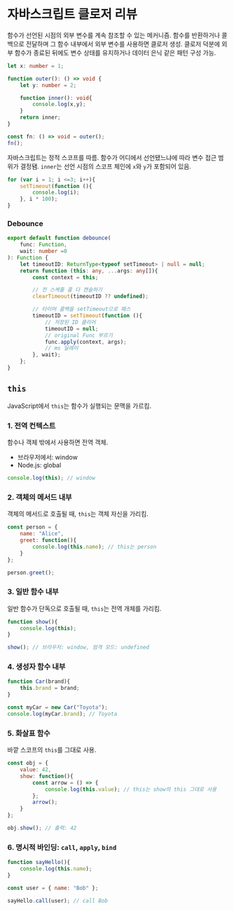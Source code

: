 # 자바스크립트 클로저 리뷰 

함수가 선언된 시점의 외부 변수를 계속 참조할 수 있는 메커니즘.
함수를 반환하거나 콜백으로 전달하며 그 함수 내부에서 외부 변수를 사용하면 클로저 생성. 
클로저 덕분에 외부 함수가 종료된 뒤에도 변수 상태를 유지하거나 데이터 은닉 같은 패턴 구성 가능. 


```typescript
let x: number = 1; 

function outer(): () => void {
    let y: number = 2; 

    function inner(): void{
        console.log(x,y);
    }
    return inner; 
}

const fn: () => void = outer();
fn();
```

자바스크립트는 정적 스코프를 따름. 
함수가 어디에서 선언됐느냐에 따라 변수 접근 범위가 결정됌. 
`inner`는 선언 시점의 스코프 체인에 `x`와 `y`가 포함되어 있음. 


```javascript
for (var i = 1; i <=3; i++){
    setTimeout(function (){
        console.log(i);
    }, i * 100);
}
```

### Debounce 
```typescript 
export default function debounce(
    func: Function,
    wait: number =0
): Function {
    let timeoutID: ReturnType<typeof setTimeout> | null = null; 
    return function (this: any, ...args: any[]){
        const context = this; 

        // 전 스케줄 콜 다 캔슬하기 
        clearTimeout(timeoutID ?? undefined);

        // 타이머 콜백을 setTimeout으로 패스 
        timeoutID = setTimeout(function (){
            // 저장된 ID 클리어 
            timeoutID = null;
            // original Func 부르기 
            func.apply(context, args);
            // ms 딜레이 
        }, wait);
    };
}
```

## `this` 
JavaScript에서 `this`는 함수가 실행되는 문맥을 가르킴.

### 1. 전역 컨텍스트 
함수나 객체 밖에서 사용하면 전역 객체.
- 브라우저에서: window
- Node.js: global

```javascript
console.log(this); // window
```

### 2. 객체의 메서드 내부 
객체의 메서드로 호출될 때, `this`는 객체 자신을 가리킴. 

```javascript
const person = { 
    name: "Alice",
    greet: function(){
        console.log(this.name); // this는 person
    }
};

person.greet();
```

### 3. 일반 함수 내부 
일반 함수가 단독으로 호출될 때, `this`는 전역 개체를 가리킴. 

```javascript
function show(){
    console.log(this);
}

show(); // 브라우저: window, 엄격 모드: undefined
```

### 4. 생성자 함수 내부 
```javascript
function Car(brand){
    this.brand = brand; 
}

const myCar = new Car("Toyota");
console.log(myCar.brand); // Toyota 
```

### 5. 화살표 함수 
바깥 스코프의 `this`를 그대로 사용.

```javascript
const obj = { 
    value: 42, 
    show: function(){
        const arrow = () => {
            console.log(this.value); // this는 show의 this 그대로 사용 
        };
        arrow();
    }
};

obj.show(); // 출력: 42 
```

### 6. 명시적 바인딩: `call`, `apply`, `bind` 

```javascript 
function sayHello(){
    console.log(this.name);
}

const user = { name: "Bob" };

sayHello.call(user); // call Bob 
```
